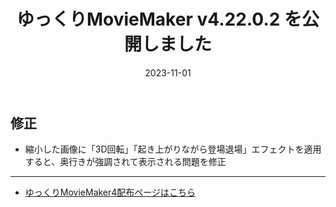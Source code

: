 ﻿---
title: ゆっくりMovieMaker v4.22.0.2 を公開しました
date: 2023-11-01
tags: [YMM4,お知らせ]
---
## 修正
- 縮小した画像に「3D回転」「起き上がりながら登場退場」エフェクトを適用すると、奥行きが強調されて表示される問題を修正

---

- [ゆっくりMovieMaker4配布ページはこちら](../index.md)